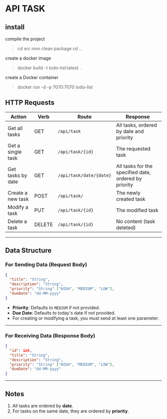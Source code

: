 # API TASK

## install

compile the project
> cd src
> mvn clean package
> cd ..

create a docker image
> docker build -t todo-list:latest .

create a Docker container
> docker run -d -p 7070:7070 todo-list

## HTTP Requests

| Action              | Verb   | Route                   | Response                                |
|---------------------|--------|-------------------------|-----------------------------------------|
| Get all tasks       | GET    | `/api/task`             | All tasks, ordered by date and priority |
| Get a single task   | GET    | `/api/task/{id}`        | The requested task                      |
| Get tasks by date   | GET    | `/api/task/date/{date}` | All tasks for the specified date, ordered by priority |
| Create a new task   | POST   | `/api/task/`            | The newly created task                  |
| Modify a task       | PUT    | `/api/task/{id}`        | The modified task                       |
| Delete a task       | DELETE | `/api/task/{id}`        | No content (task deleted)               |

---

## Data Structure

### For Sending Data (Request Body)
```json
{
  "title": "String",
  "description": "String",
  "priority": "String" ["HIGH", "MEDIUM", "LOW"], 
  "dueDate": "dd-MM-yyyy"
}
```
- **Priority**: Defaults to `MEDIUM` if not provided.  
- **Due Date**: Defaults to today's date if not provided.  
- For creating or modifying a task, you must send at least one parameter.

---

### For Receiving Data (Response Body)
```json
{
  "id": int,
  "title": "String",
  "description": "String",
  "priority": "String" ["HIGH", "MEDIUM", "LOW"],
  "dueDate": "dd-MM-yyyy"
}
```

---

## Notes

1. All tasks are ordered by **date**.  
2. For tasks on the same date, they are ordered by **priority**.  
